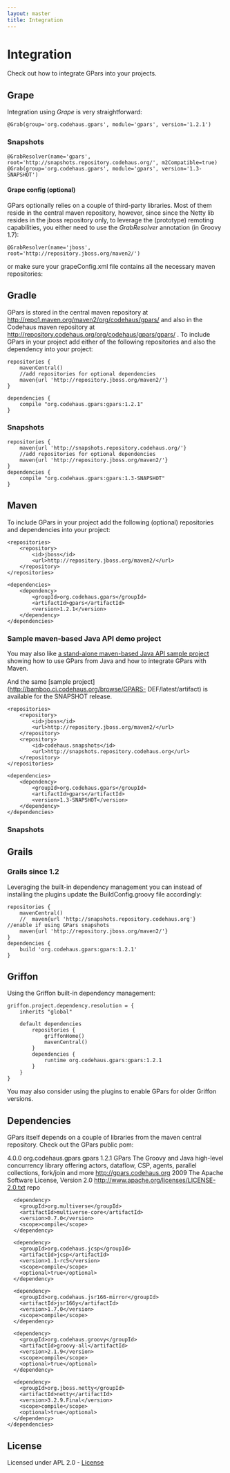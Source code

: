 ```yaml
---
layout: master
title: Integration
---
```


# Integration

Check out how to integrate GPars into your projects.

## Grape

Integration using _Grape_ is very straightforward:

    @Grab(group='org.codehaus.gpars', module='gpars', version='1.2.1')

### Snapshots

    @GrabResolver(name='gpars', root='http://snapshots.repository.codehaus.org/', m2Compatible=true)
    @Grab(group='org.codehaus.gpars', module='gpars', version='1.3-SNAPSHOT')

#### Grape config (optional)

GPars optionally relies on a couple of third-party libraries. Most of them
reside in the central maven repository, however, since since the Netty lib
resides in the jboss repository only, to leverage the (prototype) remoting
capabilities, you either need to use the _GrabResolver_ annotation (in Groovy
1.7):

    @GrabResolver(name='jboss', root='http://repository.jboss.org/maven2/')

or make sure your grapeConfig.xml file contains all the necessary maven
repositories:

   <!-- based on http://groovy.codehaus.org/Grape#Grape-CustomizeIvysettings -->
   <ivysettings>
     <settings defaultResolver="downloadGrapes"/>
     <resolvers>
       <chain name="downloadGrapes">
         <filesystem name="cachedGrapes">
           <ivy pattern="${user.home}/.groovy/grapes/[organisation]/[module]/ivy-[revision].xml"/>
           <artifact pattern="${user.home}/.groovy/grapes/[organisation]/[module]/[type]s/[artifact]-[revision].[ext]"/>
         </filesystem>
         <!-- todo add 'endorsed groovy extensions' resolver here -->
         <filesystem name="m2local" m2compatible="true">
           <artifact pattern="${user.home}/.m2/repository/[organisation]/[module]/[revision]/[module]-[revision].[ext]" />
         </filesystem>
         <ibiblio name="ibiblio" m2compatible="true"/>
         <ibiblio name="codehaus" root="http://repository.codehaus.org/" m2compatible="true"/>
         <ibiblio name="jboss" root="http://repository.jboss.org/maven2/" m2compatible="true"/><!-- added by me -->
         <ibiblio name="java.net2" root="http://download.java.net/maven/2/" m2compatible="true"/>
         <!-- <ibiblio name="codehaus.snapshot" root="http://snapshots.repository.codehaus.org/" m2compatible="true"/> --><!-- Enable for GPars snapshots -->
       </chain>
     </resolvers>
   </ivysettings>

## Gradle

GPars is stored in the central maven repository at
<http://repo1.maven.org/maven2/org/codehaus/gpars/> and also in the Codehaus
maven repository at <http://repository.codehaus.org/org/codehaus/gpars/gpars/>
. To include GPars in your project add either of the following repositories
and also the dependency into your project:

    repositories {
        mavenCentral()
        //add repositories for optional dependencies
        maven{url 'http://repository.jboss.org/maven2/'}
    }

    dependencies {
        compile "org.codehaus.gpars:gpars:1.2.1"
    }

### Snapshots

    repositories {
        maven{url 'http://snapshots.repository.codehaus.org/'}
        //add repositories for optional dependencies
        maven{url 'http://repository.jboss.org/maven2/'}
    }
    dependencies {
        compile "org.codehaus.gpars:gpars:1.3-SNAPSHOT"
    }

## Maven

To include GPars in your project add the following (optional) repositories and
dependencies into your project:

    <repositories>
        <repository>
            <id>jboss</id>
            <url>http://repository.jboss.org/maven2/</url>
        </repository>
    </repositories>

    <dependencies>
        <dependency>
            <groupId>org.codehaus.gpars</groupId>
            <artifactId>gpars</artifactId>
            <version>1.2.1</version>
        </dependency>
    </dependencies>

### Sample maven-based Java API demo project

You may also like [a stand-alone maven-based Java API sample
project](http://gpars.org/download/1.2.0/gpars-mvn-java-demo-1.2.0.zip)
showing how to use GPars from Java and how to integrate GPars with Maven.

And the same [sample project](http://bamboo.ci.codehaus.org/browse/GPARS-
DEF/latest/artifact) is available for the SNAPSHOT release.

    <repositories>
        <repository>
            <id>jboss</id>
            <url>http://repository.jboss.org/maven2/</url>
        </repository>
        <repository>
            <id>codehaus.snapshots</id>
            <url>http://snapshots.repository.codehaus.org</url>
        </repository>
    </repositories>

    <dependencies>
        <dependency>
            <groupId>org.codehaus.gpars</groupId>
            <artifactId>gpars</artifactId>
            <version>1.3-SNAPSHOT</version>
        </dependency>
    </dependencies>


### Snapshots

## Grails

### Grails since 1.2

Leveraging the built-in dependency management you can instead of installing the
plugins update the BuildConfig.groovy file accordingly:

    repositories {
        mavenCentral()
        //  maven{url 'http://snapshots.repository.codehaus.org'}  //enable if using GPars snapshots
        maven{url 'http://repository.jboss.org/maven2/'}
    }
    dependencies {
        build 'org.codehaus.gpars:gpars:1.2.1'
    }

## Griffon

Using the Griffon built-in dependency management:

    griffon.project.dependency.resolution = {
        inherits "global"

        default dependencies
            repositories {
                griffonHome()
                mavenCentral()
            }
            dependencies {
                runtime org.codehaus.gpars:gpars:1.2.1
            }
        }
    }

You may also consider using the plugins to enable GPars for older Griffon
versions.

## Dependencies

GPars itself depends on a couple of libraries from the maven central
repository. Check out the GPars public pom:

  <?xml version="1.0" encoding="UTF-8"?>
  <project xsi:schemaLocation="http://maven.apache.org/POM/4.0.0 http://maven.apache.org/xsd/maven-4.0.0.xsd" xmlns="http://maven.apache.org/POM/4.0.0"
      xmlns:xsi="http://www.w3.org/2001/XMLSchema-instance">
    <modelVersion>4.0.0</modelVersion>
    <groupId>org.codehaus.gpars</groupId>
    <artifactId>gpars</artifactId>
    <version>1.2.1</version>
    <name>GPars</name>
    <description>The Groovy and Java high-level concurrency library offering actors, dataflow, CSP, agents, parallel collections, fork/join and more</description>
    <url>http://gpars.codehaus.org</url>
    <inceptionYear>2009</inceptionYear>
    <licenses>
      <license>
        <name>The Apache Software License, Version 2.0</name>
        <url>http://www.apache.org/licenses/LICENSE-2.0.txt</url>
        <distribution>repo</distribution>
      </license>
    </licenses>
    <dependencies>

      <dependency>
        <groupId>org.multiverse</groupId>
        <artifactId>multiverse-core</artifactId>
        <version>0.7.0</version>
        <scope>compile</scope>
      </dependency>

      <dependency>
        <groupId>org.codehaus.jcsp</groupId>
        <artifactId>jcsp</artifactId>
        <version>1.1-rc5</version>
        <scope>compile</scope>
        <optional>true</optional>
      </dependency>

      <dependency>
        <groupId>org.codehaus.jsr166-mirror</groupId>
        <artifactId>jsr166y</artifactId>
        <version>1.7.0</version>
        <scope>compile</scope>
      </dependency>

      <dependency>
        <groupId>org.codehaus.groovy</groupId>
        <artifactId>groovy-all</artifactId>
        <version>2.1.9</version>
        <scope>compile</scope>
        <optional>true</optional>
      </dependency>

      <dependency>
        <groupId>org.jboss.netty</groupId>
        <artifactId>netty</artifactId>
        <version>3.2.9.Final</version>
        <scope>compile</scope>
        <optional>true</optional>
      </dependency>
    </dependencies>
  </project>

## License

Licensed under APL 2.0 - [License](License)
